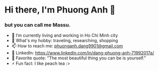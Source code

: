 # Hi there, I'm Phuong Anh 👋
### but you can call me Massu.


<!-- **dphuonganh/dphuonganh** is a ✨ _special_ ✨ repository because its `README.md` (this file) appears on your GitHub profile. -->

<!-- Here are some ideas to get you started: -->

- 🌱 I’m currently living and working in Ho Chi Minh city
- 🍑 What's my hobby: traveling, researching, shopping
- 📫 How to reach me: phuonganh.dang9901@gmail.com
- 🔮 Linkedln: https://www.linkedin.com/in/dang-phuong-anh-71992017a/
- 🍂 Favorite quote: "The most beautiful thing you can be is yourself."
- ⚡ Fun fact: I like peach tea :>
